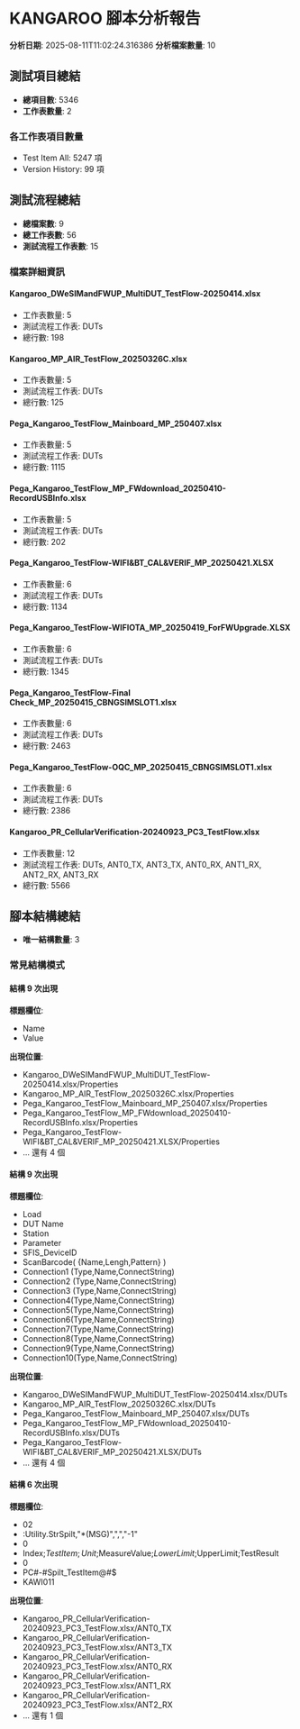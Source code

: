 # KANGAROO 腳本分析報告

**分析日期**: 2025-08-11T11:02:24.316386
**分析檔案數量**: 10

## 測試項目總結

- **總項目數**: 5346
- **工作表數量**: 2

### 各工作表項目數量
- Test Item All: 5247 項
- Version History: 99 項

## 測試流程總結

- **總檔案數**: 9
- **總工作表數**: 56
- **測試流程工作表數**: 15

### 檔案詳細資訊

#### Kangaroo_DWeSIMandFWUP_MultiDUT_TestFlow-20250414.xlsx
- 工作表數量: 5
- 測試流程工作表: DUTs
- 總行數: 198

#### Kangaroo_MP_AIR_TestFlow_20250326C.xlsx
- 工作表數量: 5
- 測試流程工作表: DUTs
- 總行數: 125

#### Pega_Kangaroo_TestFlow_Mainboard_MP_250407.xlsx
- 工作表數量: 5
- 測試流程工作表: DUTs
- 總行數: 1115

#### Pega_Kangaroo_TestFlow_MP_FWdownload_20250410-RecordUSBInfo.xlsx
- 工作表數量: 5
- 測試流程工作表: DUTs
- 總行數: 202

#### Pega_Kangaroo_TestFlow-WIFI&BT_CAL&VERIF_MP_20250421.XLSX
- 工作表數量: 6
- 測試流程工作表: DUTs
- 總行數: 1134

#### Pega_Kangaroo_TestFlow-WIFIOTA_MP_20250419_ForFWUpgrade.XLSX
- 工作表數量: 6
- 測試流程工作表: DUTs
- 總行數: 1345

#### Pega_Kangaroo_TestFlow-Final Check_MP_20250415_CBNGSIMSLOT1.xlsx
- 工作表數量: 6
- 測試流程工作表: DUTs
- 總行數: 2463

#### Pega_Kangaroo_TestFlow-OQC_MP_20250415_CBNGSIMSLOT1.xlsx
- 工作表數量: 6
- 測試流程工作表: DUTs
- 總行數: 2386

#### Kangaroo_PR_CellularVerification-20240923_PC3_TestFlow.xlsx
- 工作表數量: 12
- 測試流程工作表: DUTs, ANT0_TX, ANT3_TX, ANT0_RX, ANT1_RX, ANT2_RX, ANT3_RX
- 總行數: 5566

## 腳本結構總結

- **唯一結構數量**: 3

### 常見結構模式

#### 結構 9 次出現
**標題欄位**:
- Name
- Value

**出現位置**:
- Kangaroo_DWeSIMandFWUP_MultiDUT_TestFlow-20250414.xlsx/Properties
- Kangaroo_MP_AIR_TestFlow_20250326C.xlsx/Properties
- Pega_Kangaroo_TestFlow_Mainboard_MP_250407.xlsx/Properties
- Pega_Kangaroo_TestFlow_MP_FWdownload_20250410-RecordUSBInfo.xlsx/Properties
- Pega_Kangaroo_TestFlow-WIFI&BT_CAL&VERIF_MP_20250421.XLSX/Properties
- ... 還有 4 個

#### 結構 9 次出現
**標題欄位**:
- Load
- DUT Name
- Station
- Parameter
- SFIS_DeviceID
- ScanBarcode( {Name,Lengh,Pattern} )
- Connection1 (Type,Name,ConnectString)
- Connection2 (Type,Name,ConnectString)
- Connection3 (Type,Name,ConnectString)
- Connection4(Type,Name,ConnectString)
- Connection5(Type,Name,ConnectString)
- Connection6(Type,Name,ConnectString)
- Connection7(Type,Name,ConnectString)
- Connection8(Type,Name,ConnectString)
- Connection9(Type,Name,ConnectString)
- Connection10(Type,Name,ConnectString)

**出現位置**:
- Kangaroo_DWeSIMandFWUP_MultiDUT_TestFlow-20250414.xlsx/DUTs
- Kangaroo_MP_AIR_TestFlow_20250326C.xlsx/DUTs
- Pega_Kangaroo_TestFlow_Mainboard_MP_250407.xlsx/DUTs
- Pega_Kangaroo_TestFlow_MP_FWdownload_20250410-RecordUSBInfo.xlsx/DUTs
- Pega_Kangaroo_TestFlow-WIFI&BT_CAL&VERIF_MP_20250421.XLSX/DUTs
- ... 還有 4 個

#### 結構 6 次出現
**標題欄位**:
- 02
- :Utility.StrSpilt,"*(MSG)","\,","-1"
- 0
- Index;$TestItem;Unit;$MeasureValue;$LowerLimit;$UpperLimit;TestResult
- 0
- PC#-#Spilt_TestItem@#$
- KAWI011

**出現位置**:
- Kangaroo_PR_CellularVerification-20240923_PC3_TestFlow.xlsx/ANT0_TX
- Kangaroo_PR_CellularVerification-20240923_PC3_TestFlow.xlsx/ANT3_TX
- Kangaroo_PR_CellularVerification-20240923_PC3_TestFlow.xlsx/ANT0_RX
- Kangaroo_PR_CellularVerification-20240923_PC3_TestFlow.xlsx/ANT1_RX
- Kangaroo_PR_CellularVerification-20240923_PC3_TestFlow.xlsx/ANT2_RX
- ... 還有 1 個
